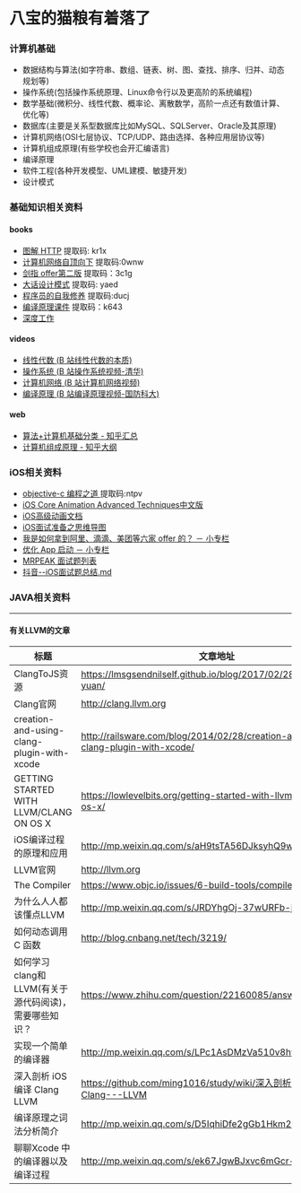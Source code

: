 # 八宝的猫粮有着落了

### 计算机基础

* 数据结构与算法(如字符串、数组、链表、树、图、查找、排序、归并、动态规划等)
* 操作系统(包括操作系统原理、Linux命令行以及更高阶的系统编程)
* 数学基础(微积分、线性代数、概率论、离散数学，高阶一点还有数值计算、优化等)
* 数据库(主要是关系型数据库比如MySQL、SQLServer、Oracle及其原理)
* 计算机网络(OSI七层协议、TCP/UDP、路由选择、各种应用层协议等)
* 计算机组成原理(有些学校也会开汇编语言)
* 编译原理
* 软件工程(各种开发模型、UML建模、敏捷开发)
* 设计模式


### 基础知识相关资料

#### books
* [图解 HTTP](https://pan.baidu.com/s/1QXkHzcbMg4gCkfTqC-s8TQ) 提取码: kr1x
* [计算机网络自顶向下](https://pan.baidu.com/s/1kAxPovxinzCImcSlTBRT7w) 提取码:0wnw
* [剑指 offer第二版](https://pan.baidu.com/s/1EwuwNe-NayP3RR47yAZXnw) 提取码：3c1g
* [大话设计模式](https://pan.baidu.com/s/1rEJafp742wgHOhi7FFQNbw) 提取码: yaed
* [程序员的自我修养](https://pan.baidu.com/s/1_jg3d88FhjEyy1mg_qKmvg) 提取码:ducj
* [编译原理课件](https://pan.baidu.com/s/1ikaJ_XJ72fK_333lvLrMnQ) 提取码：k643
* [ 深度工作](https://github.com/useree/files/blob/master/%E6%B7%B1%E5%BA%A6%E5%B7%A5%E4%BD%9C.pdf)

#### videos
* [线性代数 (B 站线性代数的本质)](https://www.bilibili.com/video/BV1ys411472E?p=1)
* [操作系统 (B 站操作系统视频-清华)]( https://www.bilibili.com/video/BV1js411b7vg?t=28)
* [计算机网络 (B 站计算机网络视频)](https://www.bilibili.com/video/BV1Hx411D7rn?t=10&p=71)
* [编译原理 (B 站编译原理视频-国防科大)](https://www.bilibili.com/video/BV11t411V74n/?p=27&t=5)

#### web

* [算法+计算机基础分类 - 知乎汇总](https://zhuanlan.zhihu.com/p/93398256?utm_source=wechat_session&utm_medium=social&utm_oi=794482984039383040)
* [计算机组成原理 - 知乎大纲](https://zhuanlan.zhihu.com/p/60958907)

### iOS相关资料
* [objective-c 编程之道 ](https://pan.baidu.com/s/1KOS290QFzjiq2tKVYA7h2A)提取码:ntpv
* [iOS Core Animation Advanced Techniques中文版](https://www.bookstack.cn/read/iOS-Core-Animation-Advanced-Techniques/README.md)
* [iOS高级动画文档](https://zsisme.gitbooks.io/ios-/content/index.html)
* [iOS面试准备之思维导图](https://www.jianshu.com/p/a2c85b9f6a25)
* [我是如何拿到阿里、滴滴、美团等六家 offer 的？ － 小专栏](https://github.com/useree/files/blob/master/2018%20iOS%20%E7%A4%BE%E6%8B%9B%E9%9D%A2%E8%AF%95%E7%BB%8F%E9%AA%8C%EF%BC%9A%E6%88%91%E6%98%AF%E5%A6%82%E4%BD%95%E6%8B%BF%E5%88%B0%E9%98%BF%E9%87%8C%E3%80%81%E6%BB%B4%E6%BB%B4%E3%80%81%E7%BE%8E%E5%9B%A2%E7%AD%89%E5%85%AD%E5%AE%B6%20offer%20%E7%9A%84%EF%BC%9F%20%EF%BC%8D%20%E5%B0%8F%E4%B8%93%E6%A0%8F.pdf)
* [优化 App 启动 － 小专栏](https://github.com/useree/files/blob/master/%E4%BC%98%E5%8C%96%20App%20%E5%90%AF%E5%8A%A8%20%EF%BC%8D%20%E5%B0%8F%E4%B8%93%E6%A0%8F.pdf)
* [MRPEAK 面试题列表](https://github.com/useree/files/blob/master/MRPEAK%20%E9%9D%A2%E8%AF%95%E9%A2%98%E5%88%97%E8%A1%A8.md)
* [抖音--iOS面试题总结.md](https://github.com/useree/files/blob/master/%E6%8A%96%E9%9F%B3--iOS%E9%9D%A2%E8%AF%95%E9%A2%98%E6%80%BB%E7%BB%93.md)

### JAVA相关资料



---
#### 有关LLVM的文章
|  标题   | 文章地址 |
|  ----  | ----  |
| ClangToJS资源  | https://lmsgsendnilself.github.io/blog/2017/02/28/clangtojszi-yuan/ |
| Clang官网  | http://clang.llvm.org |
| creation-and-using-clang-plugin-with-xcode  | http://railsware.com/blog/2014/02/28/creation-and-using-clang-plugin-with-xcode/ |
| GETTING STARTED WITH LLVM/CLANG ON OS X  | https://lowlevelbits.org/getting-started-with-llvm/clang-on-os-x/ |
| iOS编译过程的原理和应用  | http://mp.weixin.qq.com/s/aH9tsTA56DJksyhQ9wkUJg |
| LLVM官网 | http://llvm.org |
| The Compiler | https://www.objc.io/issues/6-build-tools/compiler/ |
| 为什么人人都该懂点LLVM  | http://mp.weixin.qq.com/s/JRDYhgOj-37wURFb-jBsMw |
| 如何动态调用 C 函数  | http://blog.cnbang.net/tech/3219/ |
| 如何学习 clang和LLVM(有关于源代码阅读)，需要哪些知识？  | https://www.zhihu.com/question/22160085/answer/55104283 |
| 实现一个简单的编译器  | http://mp.weixin.qq.com/s/LPc1AsDMzVa510v8hvJ-mw |
| 深入剖析 iOS 编译 Clang LLVM  | https://github.com/ming1016/study/wiki/深入剖析-iOS-编译-Clang---LLVM |
| 编译原理之词法分析简介  | http://mp.weixin.qq.com/s/D5IqhiDfe2gGb1Hkm2uS2w |
| 聊聊Xcode 中的编译器以及编译过程  | http://mp.weixin.qq.com/s/ek67JgwBJxvc6mGcr-F-hg |


